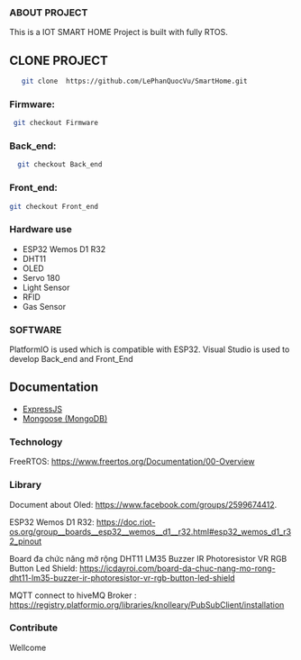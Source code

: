 ### ABOUT PROJECT
  This is a IOT SMART HOME Project is built with fully RTOS.


## CLONE PROJECT
``` bash 
   git clone  https://github.com/LePhanQuocVu/SmartHome.git
```
### Firmware:
  ``` bash 
   git checkout Firmware
```

### Back_end:
  ``` bash 
    git checkout Back_end
```
### Front_end:
  ``` bash 
  git checkout Front_end
  
```
### Hardware use
  - ESP32 Wemos D1 R32
  - DHT11
  - OLED 
  - Servo 180
  - Light Sensor
  - RFID 
  - Gas Sensor
### SOFTWARE
  PlatformIO is used which is compatible with ESP32.
  Visual Studio is used to develop Back_end and Front_End
## Documentation

- [ExpressJS](https://expressjs.com/)  
- [Mongoose (MongoDB)](https://mongoosejs.com/)  


### Technology
FreeRTOS: https://www.freertos.org/Documentation/00-Overview

### Library
Document about Oled:  https://www.facebook.com/groups/2599674412.

ESP32 Wemos D1 R32: https://doc.riot-os.org/group__boards__esp32__wemos__d1__r32.html#esp32_wemos_d1_r32_pinout

Board đa chức năng mở rộng DHT11 LM35 Buzzer IR Photoresistor VR RGB Button Led Shield: https://icdayroi.com/board-da-chuc-nang-mo-rong-dht11-lm35-buzzer-ir-photoresistor-vr-rgb-button-led-shield

MQTT connect to hiveMQ Broker : https://registry.platformio.org/libraries/knolleary/PubSubClient/installation

### Contribute
Wellcome
